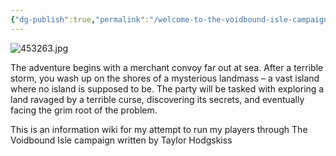 ```yaml
---
{"dg-publish":true,"permalink":"/welcome-to-the-voidbound-isle-campaign-page/","tags":["gardenEntry"]}
---
```


![453263.jpg](/img/user/Voidbound/453263.jpg)

The adventure begins with a merchant convoy far out at sea. After a terrible storm, you wash up on the shores of a mysterious landmass – a vast island where no island is supposed to be. The party will be tasked with exploring a land ravaged by a terrible curse, discovering its secrets, and eventually facing the grim root of the problem.

This is an information wiki for my attempt to run my players through The Voidbound Isle campaign written by Taylor Hodgskiss